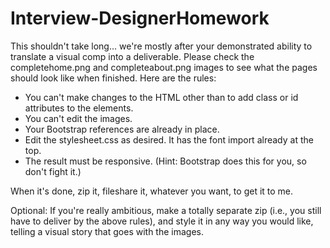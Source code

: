 # Interview-DesignerHomework

This shouldn't take long... we're mostly after your demonstrated ability to translate a visual comp into a deliverable. Please check the completehome.png and completeabout.png images to see what the pages should look like when finished. Here are the rules:

* You can't make changes to the HTML other than to add class or id attributes to the elements.
* You can't edit the images.
* Your Bootstrap references are already in place.
* Edit the stylesheet.css as desired. It has the font import already at the top.
* The result must be responsive. (Hint: Bootstrap does this for you, so don't fight it.)

When it's done, zip it, fileshare it, whatever you want, to get it to me.

Optional: If you're really ambitious, make a totally separate zip (i.e., you still have to deliver by the above rules), and style it in any way you would like, telling a visual story that goes with the images.
